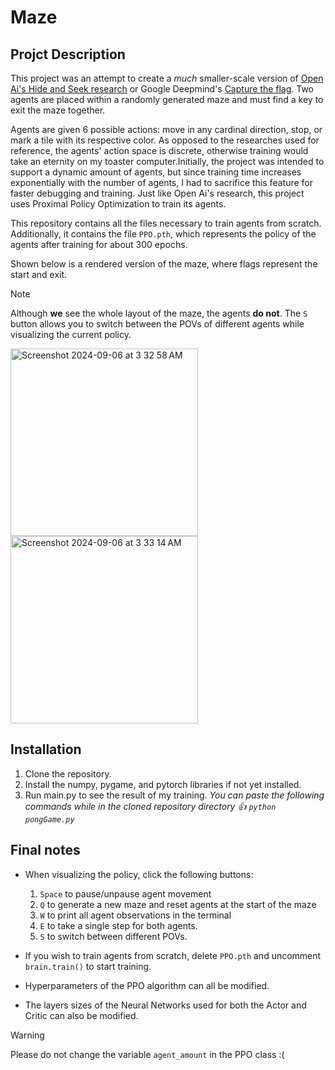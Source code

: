 # Maze
## Projct Description
This project was an attempt to create a *much* smaller-scale version of [Open Ai's Hide and Seek research](https://openai.com/index/emergent-tool-use/) or Google Deepmind's [Capture the flag](https://deepmind.google/discover/blog/capture-the-flag-the-emergence-of-complex-cooperative-agents/). Two agents are placed within a randomly generated maze and must find a key to exit the maze together. 

Agents are given 6 possible actions: move in any cardinal direction, stop, or mark a tile with its respective color. As opposed to the researches used for reference, the agents' action space is discrete, otherwise training would take an eternity on my toaster computer.Initially, the project was intended to support a dynamic amount of agents, but since training time increases exponentially with the number of agents, I had to sacrifice this feature for faster debugging and training. Just like Open Ai's research, this project uses Proximal Policy Optimization to train its agents.

This repository contains all the files necessary to train agents from scratch. Additionally, it contains the file `PPO.pth`, which represents the policy of the agents after training for about 300 epochs.

Shown below is a rendered version of the maze, where flags represent the start and exit. 
> [!NOTE]
> Although **we** see the whole layout of the maze, the agents **do not**.
> The `S` button allows you to switch between the POVs of different agents while visualizing the current policy.
<img width="300" alt="Screenshot 2024-09-06 at 3 32 58 AM" src="https://github.com/user-attachments/assets/77122e8f-0a25-475e-9783-a3198c3c71bc">
<img width="300" alt="Screenshot 2024-09-06 at 3 33 14 AM" src="https://github.com/user-attachments/assets/1e549a23-e4fd-4042-80e1-54a1939cb462">

## Installation
1.  Clone the repository.
2.  Install the numpy, pygame, and pytorch libraries if not yet installed.
3.  Run main.py to see the result of my training.  _You can paste the following commands while in the cloned repository directory 👍  `python pongGame.py`_

## Final notes
- When visualizing the policy, click the following buttons:
  1. `Space` to pause/unpause agent movement
  2. `Q` to generate a new maze and reset agents at the start of the maze
  3. `W` to print all agent observations in the terminal
  4. `E` to take a single step for both agents.
  5. `S` to switch between different POVs.

- If you wish to train agents from scratch, delete `PPO.pth` and uncomment `brain.train()` to start training.
- Hyperparameters of the PPO algorithm can all be modified.
- The layers sizes of the Neural Networks used for both the Actor and Critic can also be modified.

> [!WARNING]
> Please do not change the variable `agent_amount` in the PPO class :(
